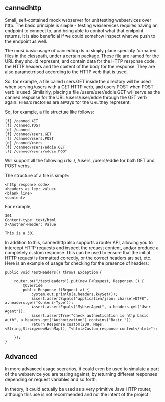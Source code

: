 cannedhttp
----------

Small, self-contained mock webserver for unit testing webservices over http.
The basic principle is simple - testing webservices requires having an endpoint to connect to, and being able to control what that endpoint returns. It is also beneficial if we could somehow inspect what we push to the endpoint as well.

The most basic usage of cannedhttp is to simply place specially formatted files in the classpath, under a certain package. These file are named for the URL they should represent, and contain data for the HTTP response code, the HTTP headers and the content of the body for the response. They are also parameterised according to the HTTP verb that is used.

So, for example, a file called users.GET inside the directory will be used when serving /users with a GET HTTP verb, and users.POST when POST verb is used. Similairly, placing a file /users/user/eddie.GET will serve as the canned response for the URL /users/user/eddie through the GET verb again. Files/directories are always for the URL they represent.

So, for example, a file structure like follows:

    [f] /canned.GET
    [f] /canned.POST
    [d] /canned
    [f] /canned/users.GET
    [f] /canned/users.POST
    [d] /canned/users
    [f] /canned/users/eddie.GET
    [f] /canned/users/eddie.POST

Will support all the following urls: /, /users, /users/eddie for both GET and POST verbs.

The structure of a file is simple:

    <http response code>
    <headers as key: value>
    <blank line>
    <content>

For example,

    301
    Content-type: text/html
    X-Another-Header: Value

    This is a 301

In addition to this, cannedhttp also supports a router API, allowing you to intercept HTTP requests and inspect the request content, and/or produce a completely custom response. This can be used to ensure that the initial HTTP request is formatted correctly, or the correct headers are set, etc. Here is an example of usage for checking for the presence of headers:



    public void testHeaders() throws Exception {
        
        router.on("/testHeaders").put(new F<Request, Response> () {
            @Override
            public Response f(Request a) {
                System.out.println(a.headers.keySet());
                Assert.assertEquals("application/json; charset=UTF8", a.headers.get("Content-Type"));
                Assert.assertEquals("MyUserAgent", a.headers.get("User-Agent"));
                Assert.assertTrue("Check authentication is http basic auth", a.headers.get("Authorization").contains("Basic "));
                return Response.custom(200, Maps.<String,String>newHashMap(), "<html>Custom response content</html>");
            
        });
    }


Advanced
--------

In more advanced usage scenarios, it could even be used to simulate a part of the webservice you are testing against, by returning different responses depending on request variables and so forth. 

In theory, it could actually be used as a very primitive Java HTTP router, although this use is not recommended and not the intent of the project.
